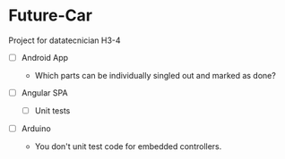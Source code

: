 # Future-Car
Project for datatecnician H3-4

- [ ] Android App

    - Which parts can be individually singled out and marked as done?
    
- [ ] Angular SPA

   - [ ] Unit tests
    
- [ ] Arduino

    - You don't unit test code for embedded controllers.
